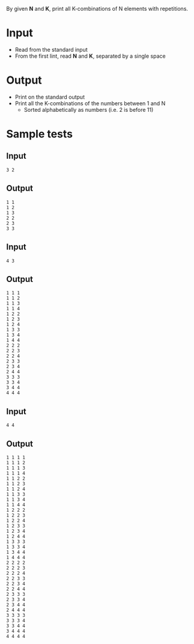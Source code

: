 By given **N** and **K**, print all K-combinations of N elements with repetitions.

# Input

- Read from the standard input
- From the first lint, read **N** and **K**, separated by a single space

# Output

- Print on the standard output
- Print all the K-combinations of the numbers between 1 and N
  - Sorted alphabetically as numbers (i.e. 2 is before 11)

# Sample tests

## Input

```
3 2
```

## Output

```
1 1
1 2
1 3
2 2
2 3
3 3
```

## Input

```
4 3
```

## Output

```
1 1 1
1 1 2
1 1 3
1 1 4
1 2 2
1 2 3
1 2 4
1 3 3
1 3 4
1 4 4
2 2 2
2 2 3
2 2 4
2 3 3
2 3 4
2 4 4
3 3 3
3 3 4
3 4 4
4 4 4
```

## Input

```
4 4
```

## Output

```
1 1 1 1
1 1 1 2
1 1 1 3
1 1 1 4
1 1 2 2
1 1 2 3
1 1 2 4
1 1 3 3
1 1 3 4
1 1 4 4
1 2 2 2
1 2 2 3
1 2 2 4
1 2 3 3
1 2 3 4
1 2 4 4
1 3 3 3
1 3 3 4
1 3 4 4
1 4 4 4
2 2 2 2
2 2 2 3
2 2 2 4
2 2 3 3
2 2 3 4
2 2 4 4
2 3 3 3
2 3 3 4
2 3 4 4
2 4 4 4
3 3 3 3
3 3 3 4
3 3 4 4
3 4 4 4
4 4 4 4
```
